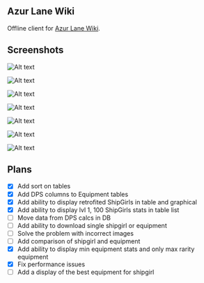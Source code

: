 ## Azur Lane Wiki
Offline client for [Azur Lane Wiki](https://azurlane.koumakan.jp/).

## Screenshots
![Alt text](../images/ShipGirlsGraphicalList.png?raw=true)

![Alt text](../images/ShipGirlsTable.png?raw=true)

![Alt text](../images/ShipGirl.png?raw=true)

![Alt text](../images/MenuBar.png?raw=true)

![Alt text](../images/EquipmentTable.png?raw=true)

![Alt text](../images/Equipment.png?raw=true)

![Alt text](../images/Download.png?raw=true)

## Plans

- [x] Add sort on tables
- [x] Add DPS columns to Equipment tables
- [x] Add ability to display retrofited ShipGirls in table and graphical
- [x] Add ability to display lvl 1, 100 ShipGirls stats in table list
- [ ] Move data from DPS calcs in DB
- [ ] Add ability to download single shipgirl or equipment
- [ ] Solve the problem with incorrect images
- [ ] Add comparison of shipgirl and equipment
- [x] Add ability to display min equipment stats and only max rarity equipment
- [x] Fix performance issues
- [ ] Add a display of the best equipment for shipgirl
